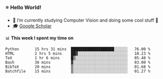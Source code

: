 ### ⭐️ Hello World!

<!--
**hologerry/hologerry** is a ✨ _special_ ✨ repository because its `README.md` (this file) appears on your GitHub profile.

Here are some ideas to get you started:

- 🔭 I’m currently working and studying on Computer Vision
- 🌱 I’m currently learning at Peking University
- 💬 Ask me about 
- 📫 How to reach me: E-mail
- 😄 Pronouns: he/his
- ⚡ Fun fact: Music is the Power
-->


- 🔭 I’m currently studying Computer Vision and doing some cool stuff 🤖
- 🎓 [Google Scholar](https://scholar.google.com/citations?user=3ykqW9wAAAAJ&hl=en)


📊 **This week I spent my time on**

<!--START_SECTION:waka-->

```text
Python       15 hrs 31 mins  ███████████████████░░░░░░   76.00 %
HTML         2 hrs 5 mins    ██▓░░░░░░░░░░░░░░░░░░░░░░   10.23 %
TeX          1 hr 6 mins     █▒░░░░░░░░░░░░░░░░░░░░░░░   05.40 %
Bash         36 mins         ▓░░░░░░░░░░░░░░░░░░░░░░░░   03.00 %
BibTeX       20 mins         ▒░░░░░░░░░░░░░░░░░░░░░░░░   01.68 %
Batchfile    15 mins         ▒░░░░░░░░░░░░░░░░░░░░░░░░   01.27 %
```

<!--END_SECTION:waka-->
